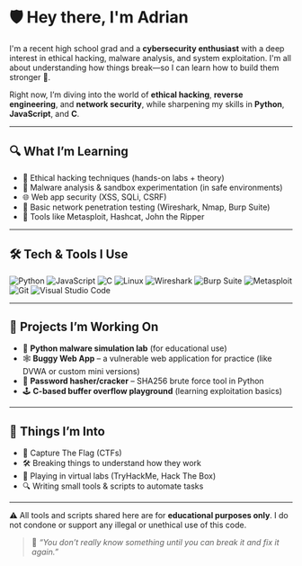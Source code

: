 # 🛡️ Hey there, I'm Adrian

I'm a recent high school grad and a **cybersecurity enthusiast** with a deep interest in ethical hacking, malware analysis, and system exploitation. I'm all about understanding how things break—so I can learn how to build them stronger 💪.

Right now, I’m diving into the world of **ethical hacking**, **reverse engineering**, and **network security**, while sharpening my skills in **Python**, **JavaScript**, and **C**.

---

## 🔍 What I’m Learning

- 🧠 Ethical hacking techniques (hands-on labs + theory)
- 🐛 Malware analysis & sandbox experimentation (in safe environments)
- 🌐 Web app security (XSS, SQLi, CSRF)
- 📡 Basic network penetration testing (Wireshark, Nmap, Burp Suite)
- 🧰 Tools like Metasploit, Hashcat, John the Ripper

---

## 🛠️ Tech & Tools I Use

![Python](https://img.shields.io/badge/-Python-333333?style=flat&logo=python)
![JavaScript](https://img.shields.io/badge/-JavaScript-333333?style=flat&logo=javascript)
![C](https://img.shields.io/badge/-C-333333?style=flat&logo=c)
![Linux](https://img.shields.io/badge/-Linux-333333?style=flat&logo=linux)
![Wireshark](https://img.shields.io/badge/-Wireshark-333333?style=flat&logo=wireshark)
![Burp Suite](https://img.shields.io/badge/-Burp--Suite-333333?style=flat&logo=burpsuite)
![Metasploit](https://img.shields.io/badge/-Metasploit-333333?style=flat)
![Git](https://img.shields.io/badge/-Git-333333?style=flat&logo=git)
![Visual Studio Code](https://img.shields.io/badge/-VSCode-333333?style=flat&logo=visual-studio-code)

---

## 🧪 Projects I’m Working On

- 🐍 **Python malware simulation lab** (for educational use)
- 🕸️ **Buggy Web App** – a vulnerable web application for practice (like DVWA or custom mini versions)
- 🔐 **Password hasher/cracker** – SHA256 brute force tool in Python
- 🕹️ **C-based buffer overflow playground** (learning exploitation basics)

---

## 🧠 Things I’m Into

- 🧩 Capture The Flag (CTFs)
- 🛠️ Breaking things to understand how they work
- 📂 Playing in virtual labs (TryHackMe, Hack The Box)
- 🔍 Writing small tools & scripts to automate tasks

---
⚠️ All tools and scripts shared here are for **educational purposes only**. I do not condone or support any illegal or unethical use of this code.

> 🎯 *“You don’t really know something until you can break it and fix it again.”*
